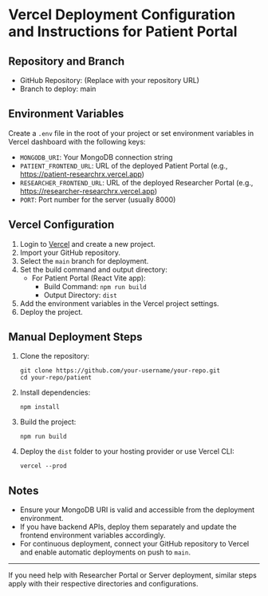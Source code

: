 # Vercel Deployment Configuration and Instructions for Patient Portal

## Repository and Branch
- GitHub Repository: (Replace with your repository URL)
- Branch to deploy: main

## Environment Variables
Create a `.env` file in the root of your project or set environment variables in Vercel dashboard with the following keys:

- `MONGODB_URI`: Your MongoDB connection string
- `PATIENT_FRONTEND_URL`: URL of the deployed Patient Portal (e.g., https://patient-researchrx.vercel.app)
- `RESEARCHER_FRONTEND_URL`: URL of the deployed Researcher Portal (e.g., https://researcher-researchrx.vercel.app)
- `PORT`: Port number for the server (usually 8000)

## Vercel Configuration

1. Login to [Vercel](https://vercel.com) and create a new project.
2. Import your GitHub repository.
3. Select the `main` branch for deployment.
4. Set the build command and output directory:
   - For Patient Portal (React Vite app):
     - Build Command: `npm run build`
     - Output Directory: `dist`
5. Add the environment variables in the Vercel project settings.
6. Deploy the project.

## Manual Deployment Steps

1. Clone the repository:
   ```
   git clone https://github.com/your-username/your-repo.git
   cd your-repo/patient
   ```
2. Install dependencies:
   ```
   npm install
   ```
3. Build the project:
   ```
   npm run build
   ```
4. Deploy the `dist` folder to your hosting provider or use Vercel CLI:
   ```
   vercel --prod
   ```

## Notes

- Ensure your MongoDB URI is valid and accessible from the deployment environment.
- If you have backend APIs, deploy them separately and update the frontend environment variables accordingly.
- For continuous deployment, connect your GitHub repository to Vercel and enable automatic deployments on push to `main`.

---

If you need help with Researcher Portal or Server deployment, similar steps apply with their respective directories and configurations.
